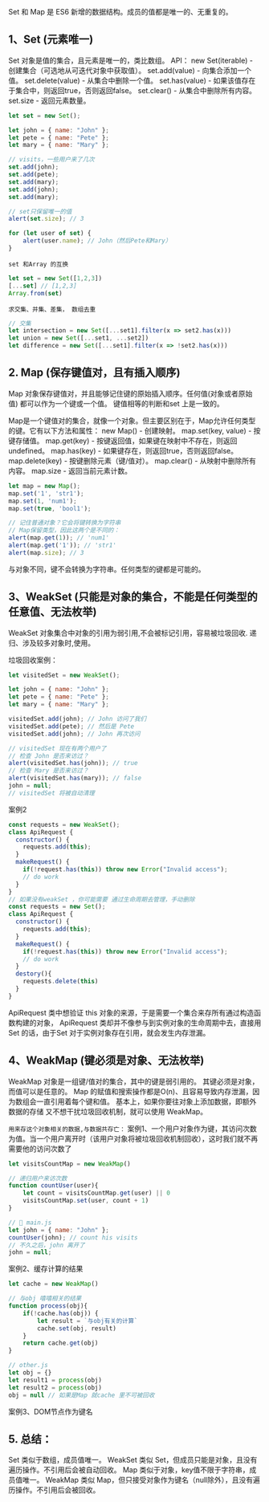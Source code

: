 Set 和 Map 是 ES6 新增的数据结构。成员的值都是唯一的、无重复的。

## 1、Set (元素唯一)
Set 对象是值的集合，且元素是唯一的，类比数组。
API：
new Set(iterable) - 创建集合（可选地从可迭代对象中获取值）。
set.add(value) - 向集合添加一个值。
set.delete(value) - 从集合中删除一个值。
set.has(value) - 如果该值存在于集合中，则返回true，否则返回false。
set.clear() - 从集合中删除所有内容。
set.size - 返回元素数量。

```js
let set = new Set();

let john = { name: "John" };
let pete = { name: "Pete" };
let mary = { name: "Mary" };

// visits，一些用户来了几次
set.add(john);
set.add(pete);
set.add(mary);
set.add(john);
set.add(mary);

// set只保留唯一的值
alert(set.size); // 3

for (let user of set) {
    alert(user.name); // John（然后Pete和Mary）
}
```

`set 和Array 的互换`
```js
let set = new Set([1,2,3])
[...set] // [1,2,3]
Array.from(set)
```

`求交集、并集、差集， 数组去重`
```js
// 交集
let intersection = new Set([...set1].filter(x => set2.has(x)))
let union = new Set([...set1, ...set2])
let difference = new Set([...set1].filter(x => !set2.has(x)))
```




## 2. Map (保存键值对，且有插入顺序)
Map 对象保存键值对，并且能够记住键的原始插入顺序。任何值(对象或者原始值) 都可以作为一个键或一个值。 键值相等的判断和set 上是一致的。

Map是一个键值对的集合，就像一个对象。但主要区别在于，Map允许任何类型的键。它有以下方法和属性：
new Map() - 创建映射。
map.set(key, value) - 按键存储值。
map.get(key) - 按键返回值，如果键在映射中不存在，则返回undefined。
map.has(key) - 如果键存在，则返回true，否则返回false。
map.delete(key) - 按键删除元素（键/值对）。
map.clear() - 从映射中删除所有内容。
map.size - 返回当前元素计数。

```js
let map = new Map();
map.set('1', 'str1');
map.set(1, 'num1');
map.set(true, 'bool1');

// 记住普通对象？它会将键转换为字符串
// Map保留类型，因此这两个是不同的：
alert(map.get(1)); // 'num1'
alert(map.get('1')); // 'str1'
alert(map.size); // 3
```
与对象不同，键不会转换为字符串。任何类型的键都是可能的。

## 3、WeakSet (只能是对象的集合，不能是任何类型的任意值、无法枚举)
WeakSet 对象集合中对象的引用为弱引用,不会被标记引用，容易被垃圾回收.
递归、涉及较多对象时,使用。

垃圾回收案例：
```js
let visitedSet = new WeakSet();

let john = { name: "John" };
let pete = { name: "Pete" };
let mary = { name: "Mary" };

visitedSet.add(john); // John 访问了我们
visitedSet.add(pete); // 然后是 Pete
visitedSet.add(john); // John 再次访问

// visitedSet 现在有两个用户了
// 检查 John 是否来访过？
alert(visitedSet.has(john)); // true
// 检查 Mary 是否来访过？
alert(visitedSet.has(mary)); // false
john = null;
// visitedSet 将被自动清理
```

案例2
```js
const requests = new WeakSet();
class ApiRequest {
  constructor() {
    requests.add(this);
  }
  makeRequest() {
    if(!request.has(this)) throw new Error("Invalid access");
    // do work
  }
}
// 如果没有weakSet ，你可能需要 通过生命周期去管理，手动删除
const requests = new Set();
class ApiRequest {
  constructor() {
    requests.add(this);
  }
  makeRequest() {
    if(!request.has(this)) throw new Error("Invalid access");
    // do work
  }
  destory(){
    requests.delete(this)
  }
}
```

ApiRequest 类中想验证 this 对象的来源，于是需要一个集合来存所有通过构造函数构建的对象，
ApiRequest 类却并不像参与到实例对象的生命周期中去，直接用 Set 的话，由于Set 对于实例对象存在引用，就会发生内存泄漏。

## 4、WeakMap (键必须是对象、无法枚举)
WeakMap 对象是一组键/值对的集合，其中的键是弱引用的。
其键必须是对象，而值可以是任意的。
Map 的赋值和搜索操作都是O(n)、且容易导致内存泄漏，因为数组会一直引用着每个键和值。
基本上，如果你要往对象上添加数据，即额外数据的存储 又不想干扰垃圾回收机制，就可以使用 WeakMap。

`用来存这个对象相关的数据,与数据共存亡：`
案例1、一个用户对象作为键，其访问次数为值。当一个用户离开时（该用户对象将被垃圾回收机制回收），这时我们就不再需要他的访问次数了
```js
let visitsCountMap = new WeakMap()

// 递归用户来访次数
function countUser(user){
	let count = visitsCountMap.get(user) || 0
    visitsCountMap.set(user, count + 1)
}

// 📁 main.js
let john = { name: "John" };
countUser(john); // count his visits
// 不久之后，john 离开了
john = null;
```
案例2、缓存计算的结果
```js
let cache = new WeakMap()

// 与obj 嘻嘻相关的结果
function process(obj){
	if(!cache.has(obj)) {
    	let result = `与obj有关的计算`
        cache.set(obj, result)
    }
    return cache.get(obj)
}

// other.js
let obj = {}
let result1 = process(obj)
let result2 = process(obj)
obj = null // 如果是Map 就cache 里不可被回收
```
案例3、DOM节点作为键名


## 5. 总结：
Set 类似于数组，成员值唯一。
WeakSet 类似 Set，但成员只能是对象，且没有遍历操作。不引用后会被自动回收。
Map 类似于对象，key值不限于字符串，成员值唯一。
WeakMap 类似 Map，但只接受对象作为键名（null除外），且没有遍历操作。不引用后会被回收。
